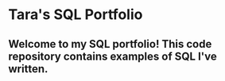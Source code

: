 # Tara's SQL Portfolio

## Welcome to my SQL portfolio! This code repository contains examples of SQL I've written.
